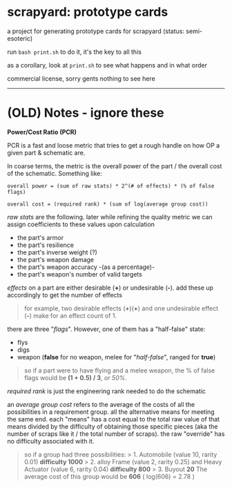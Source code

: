 # scrapyard: prototype cards
a project for generating prototype cards for scrapyard (status: semi-esoteric)

run `bash print.sh` to do it, it's the key to all this

as a corollary, look at `print.sh` to see what happens and in what order

commercial license, sorry gents nothing to see here

---------

(OLD) Notes - ignore these
=====

**Power/Cost Ratio (PCR)**

PCR is a fast and loose metric that tries to get a rough handle on how OP a given part & schematic are.

In coarse terms, the metric is the overall power of the part / the overall cost of the schematic. Something like:

    overall power = (sum of raw stats) * 2^(# of effects) * (% of false flags)

    overall cost = (required rank) * (sum of log(average group cost))

*raw stats* are the following. later while refining the quality metric we can assign coefficients to these values upon calculation

 - the part's armor
 - the part's resilience
 - the part's inverse weight (?)
 - the part's weapon damage
 - the part's weapon accuracy -(as a percentage)-
 - the part's weapon's number of valid targets

*effects* on a part are either desirable (**+**) or undesirable (**-**). add these up accordingly to get the number of effects

> for example, two desirable effects (**+**)(**+**) and one undesirable effect (**-**) make for an effect count of 1.

there are three "*flags*". However, one of them has a "half-false" state:

- flys
- digs
- weapon (**false** for no weapon, melee for "*half-false*", ranged for **true**)

> so if a part were to have flying and a melee weapon, the % of false flags would be **(1 + 0.5) / 3**,  *or 50%*.

*required rank* is just the engineering rank needed to do the schematic

an *average group cost* refers to the average of the costs of all the possibilities in a requirement group. all the alternative means for meeting the same end. each "means" has a cost equal to the total raw value of that means divided by the difficulty of obtaining those specific pieces (aka the number of scraps like it / the total number of scraps). the raw "override" has no difficulty associated with it.

> so if a group had three possibilities:
	> 1. Automobile (value 10, rarity 0.01) **difficulty 1000**
	> 2. alloy Frame (value 2, rarity 0.25) and Heavy Actuator (value 6, rarity 0.04) **difficulty 800**
	> 3. Buyout **20**
> The average cost of this group would be **606** ( log(606) = 2.78 )
